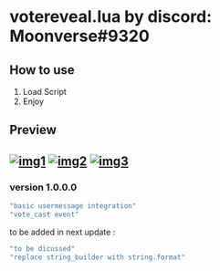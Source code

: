 # votereveal.lua by discord: Moonverse#9320

## How to use

1. Load Script
2. Enjoy

## Preview

[![img1](https://too.lewd.se/2595ac041dbc_%5B1648465222%5D_%5B436x102%5D.png)](https://too.lewd.se/2595ac041dbc_%5B1648465222%5D_%5B436x102%5D.png)
[![img2](https://too.lewd.se/19e56e095ab8_%5B1648466835%5D_%5B437x211%5D.png)](https://too.lewd.se/19e56e095ab8_%5B1648466835%5D_%5B437x211%5D.png)
[![img3](https://too.lewd.se/ec92dba452c1_%5B1648466843%5D_%5B437x435%5D.png)](https://too.lewd.se/ec92dba452c1_%5B1648466843%5D_%5B437x435%5D.png)
---

### version 1.0.0.0

```lua
"basic usermessage integration"
"vote_cast event"
```

to be added in next update :

```lua
"to be dicussed"
"replace string_builder with string.format"
```

